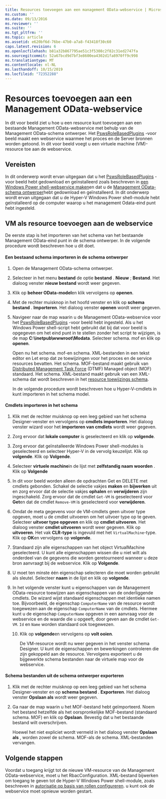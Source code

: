 ```yaml
---
title: Resources toevoegen aan een management OData-webservice | Microsoft Docs
ms.custom: ''
ms.date: 09/13/2016
ms.reviewer: ''
ms.suite: ''
ms.tgt_pltfrm: ''
ms.topic: article
ms.assetid: e620bf6d-76be-47b0-a7a8-f43418f30c60
caps.latest.revision: 6
ms.openlocfilehash: b81a32b867795ae51c3f5308c2f82c31ed2747fa
ms.sourcegitcommit: 52a67bcd9d7bf3e8600ea4302d1fa8970ff9c998
ms.translationtype: MT
ms.contentlocale: nl-NL
ms.lasthandoff: 10/15/2019
ms.locfileid: "72352288"
---
```

# <a name="adding-resources-to-a-management-odata-web-service"></a>Resources toevoegen aan een Management OData-webservice

In dit voor beeld ziet u hoe u een resource kunt toevoegen aan een bestaande Management OData-webservice met behulp van de Management OData-schema ontwerper. Het [PswsRoleBasedPlugins](https://code.msdn.microsoft.com:443/windowsdesktop/PswsRoleBasedPlugins-9c79b75a) -voor beeld maakt een webservice waarmee het proces en de Server bronnen worden getoond. In dit voor beeld voegt u een virtuele machine (VM)-resource toe aan de webservice.

## <a name="prerequisites"></a>Vereisten

In dit onderwerp wordt ervan uitgegaan dat u het [PswsRoleBasedPlugins](https://code.msdn.microsoft.com:443/windowsdesktop/PswsRoleBasedPlugins-9c79b75a) -voor beeld hebt gedownload en geïnstalleerd zoals beschreven in [een Windows Power shell-webservice maken](./creating-a-management-odata-web-service.md)en dat u de [Management OData-schema ontwerper](https://marketplace.visualstudio.com/items?itemName=jlisc0.ManagementODataSchemaDesigner)hebt gedownload en geïnstalleerd. In dit onderwerp wordt ervan uitgegaan dat u de Hyper-V Windows Power shell-module hebt geïnstalleerd op de computer waarop u het management Odata-eind punt hebt ingesteld.

## <a name="adding-vm-as-a-resource-to-the-web-service"></a>VM als resource toevoegen aan de webservice

De eerste stap is het importeren van het schema van het bestaande Management OData-eind punt in de schema ontwerper. In de volgende procedure wordt beschreven hoe u dit doet.

#### <a name="importing-an-existing-schema-into-the-schema-designer"></a>Een bestaand schema importeren in de schema ontwerper

1. Open de Management OData-schema ontwerper.

2. Selecteer in het menu **bestand** de optie **bestand** . **Nieuw** ; **Bestand**. Het dialoog venster **nieuw bestand** wordt weer gegeven.

3. Klik op **beheer OData-model**en klik vervolgens op **openen**.

4. Met de rechter muisknop in het hoofd venster en klik op **schema bestand** . **Importeren**. Het dialoog venster **openen** wordt weer gegeven.

5. Navigeer naar de map waarin u de Management OData-webservice voor het [PswsRoleBasedPlugins](https://code.msdn.microsoft.com:443/windowsdesktop/PswsRoleBasedPlugins-9c79b75a) -voor beeld hebt ingesteld. Als u het Windows Power shell-script hebt gebruikt dat bij dat voor beeld is opgegeven om het eind punt in te stellen zonder het script te wijzigen, is de map **C:\inetpub\wwwroot\Modata**. Selecteer schema. mof en klik op **openen**.

   Open nu het schema. mof-en schema. XML-bestanden in een tekst editor en Let erop dat ze toewijzingen voor het proces en de service resources bevatten. Het schema. MOF-bestand maakt gebruik van [Distributed Management Task Force](https://www.dmtf.org/) (DTMF) Managed object (MOF) standaard. Het schema. XML-bestand maakt gebruik van een XML-schema dat wordt beschreven in het [resource toewijzings schema](./resource-mapping-schema.md).

   In de volgende procedure wordt beschreven hoe u Hyper-V-cmdlets in kunt importeren in het schema model.

#### <a name="importing-cmdlets-into-the-schema"></a>Cmdlets importeren in het schema

1. Klik met de rechter muisknop op een leeg gebied van het schema Designer-venster en vervolgens op **cmdlets importeren**. Het dialoog venster wizard voor het **importeren van cmdlets** wordt weer gegeven.

2. Zorg ervoor dat **lokale computer** is geselecteerd en klik op **volgende**.

3. Zorg ervoor dat geïnstalleerde Windows Power shell-modules is geselecteerd en selecteer Hyper-V in de vervolg keuzelijst. Klik op **volgende**. Klik op **Volgende**.

4. Selecteer **virtuele machine**in de lijst met **zelfstandig naam woorden** . Klik op **Volgende**

5. In dit voor beeld worden alleen de opdrachten Get en DELETE met cmdlets gebonden. Schakel de selectie vakjes **maken** en **bijwerken** uit en zorg ervoor dat de selectie vakjes **ophalen** en **verwijderen** zijn ingeschakeld. Zorg ervoor dat de cmdlet `Get-VM` is geselecteerd voor **Get**en dat de cmdlet `Remove-VM` is geselecteerd voor **verwijderen**.

6. Omdat de meta gegevens voor de VM-cmdlets geen uitvoer type opgeven, moet u de cmdlet uitvoeren om het uitvoer type op te geven. Selecteer **uitvoer type opgeven** en klik op **cmdlet uitvoeren**. Het dialoog venster **cmdlet uitvoeren** wordt weer gegeven. Klik op **uitvoeren**. Het vak **CLR-type** is ingevuld met het `VirtualMachine`-type. Klik op **OK**en vervolgens op **volgende**.

7. Standaard zijn alle eigenschappen van het object VirtualMachine geselecteerd. U kunt alle eigenschappen wissen die u niet wilt als onderdeel van de gegevens die worden geretourneerd wanneer u deze bron aanvraagt bij de webservice. Klik op **Volgende**.

8. U moet ten minste één eigenschap selecteren die moet worden gebruikt als sleutel. Selecteer **naam** in de lijst en klik op **volgende**.

9. In het volgende venster kunt u eigenschappen van de Management OData-resource toewijzen aan eigenschappen van de onderliggende cmdlets. De wizard wijst standaard eigenschappen met identieke namen toe. Bijvoorbeeld, de eigenschap `ComputerName` van de resource wordt toegewezen aan de eigenschap `ComputerName` van de cmdlets.  Hiermee kunt u de eigenschap `ComputerName` opgeven in een aanvraag voor de webservice en de waarde die u opgeeft, door geven aan de cmdlet `Get-VM`. `Id` en `Name` worden standaard ook toegewezen.

   10. Klik op **volgende**en vervolgens op **volt ooien**.

       De VM-resource wordt nu weer gegeven in het venster schema Designer. U kunt de eigenschappen en bewerkingen controleren die zijn gekoppeld aan de resource. Vervolgens exporteert u de bijgewerkte schema bestanden naar de virtuele map voor de webservice.

#### <a name="exporting-schema-files-from-the-schema-designer"></a>Schema bestanden uit de schema ontwerper exporteren

1. Klik met de rechter muisknop op een leeg gebied van het schema Designer-venster en op **schema bestand** . **Exporteren**. Het dialoog venster **Opslaan als** wordt weer gegeven.

2. Ga naar de map waarin u het MOF-bestand hebt geïmporteerd. Noem het bestand hetzelfde als het oorspronkelijke MOF-bestand (standaard schema. MOF) en klik op **Opslaan**. Bevestig dat u het bestaande bestand wilt overschrijven.

   Hoewel het niet expliciet wordt vermeld in het dialoog venster **Opslaan als** , worden zowel de schema. MOF-als de schema. XML-bestanden vervangen.

## <a name="next-steps"></a>Volgende stappen

Voordat u toegang krijgt tot de nieuwe VM-resource van de Management OData-webservice, moet u het RbacConfiguration. XML-bestand bijwerken om toegang te geven tot de Hyper-V Windows Power shell-module, zoals beschreven in [autorisatie op basis van rollen configureren](./configuring-role-based-authorization.md). u kunt ook de webservice moet opnieuw worden gestart.